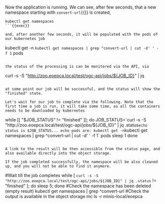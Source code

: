 Now the application is running. We can see, after few seconds, that a new namespace starting with `convert-url`{{}} is created,

```
kubectl get namespaces
```{{exec}}

and, after another few seconds, it will be populated with the pods of our kubernetes job

```
kubectl get -n `kubectl get namespaces | grep ^convert-url | cut -d' ' -f 1` pods
```{{exec}}

the status of the processing is can be monitored via the API, via

```
curl -s -S "http://zoo.eoepca.local/test/ogc-api/jobs/${JOB_ID}" | jq
```{{exec}}

at some point our job will be successful, and the status will show the "finished" state.

Let's wait for our job to complete via the following. Note that the first time a job is run, it will take some time, as all the containers needs to be downloaded by kubernetes

```
while [[ "$JOB_STATUS" != "finished" ]]; do
  JOB_STATUS=`curl -s -S "http://zoo.eoepca.local/test/ogc-api/jobs/${JOB_ID}" | jq .status`
  echo status is $JOB_STATUS...
  echo pods are:
  kubectl get -n `kubectl get namespaces | grep ^convert-url | cut -d' ' -f 1` pods
  sleep 1
done
```{{exec}}

A link to the result will be then accessible from the status page, and also available directly into the object storage.

If the job completed successfully, the namespace will be also cleaned up, and you will not be able to find it anymore.

```
#Wait till the job completes
while [ `curl -s -S "http://zoo.eoepca.local/test/ogc-api/jobs/${JOB_ID}" | jq .status` != "finished" ]; do sleep 5; done
#Check the namespace has been deleted (empty result)
kubectl get namespaces | grep ^convert-url
#Check the output is available in the object storage
mc ls -r minio-local/eoepca
```{{exec}}
